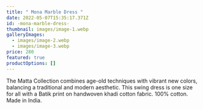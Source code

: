 ```yaml
---
title: " Mona Marble Dress "
date: 2022-05-07T15:35:17.371Z
id: -mona-marble-dress-
thumbnail: images/image-1.webp
galleryImages:
  - images/image-2.webp
  - images/image-3.webp
price: 280
featured: true
productOptions: []
---
```

The Matta Collection combines age-old techniques with vibrant new colors, balancing a traditional and modern aesthetic. This swing dress is one size for all with a Batik print on handwoven khadi cotton fabric. 100% cotton.  Made in India.